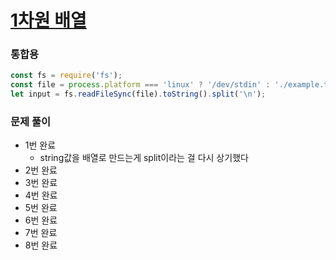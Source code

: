 
# [1차원 배열](https://www.acmicpc.net/step/6)


### 통합용
```typescript
const fs = require('fs');
const file = process.platform === 'linux' ? '/dev/stdin' : './example.txt';
let input = fs.readFileSync(file).toString().split('\n');
```

### 문제 풀이
- 1번 완료
  - string값을 배열로 만드는게 split이라는 걸 다시 상기했다
- 2번 완료
- 3번 완료 
- 4번 완료
- 5번 완료
- 6번 완료
- 7번 완료
- 8번 완료